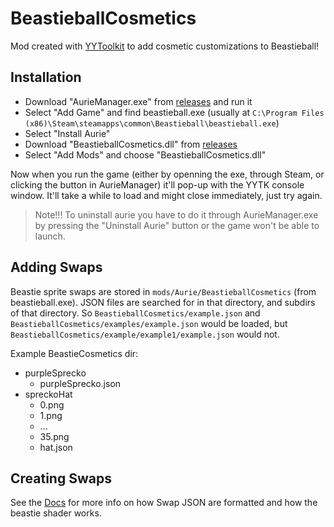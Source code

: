 # BeastieballCosmetics

Mod created with [YYToolkit](https://github.com/AurieFramework/YYToolkit) to add cosmetic customizations to Beastieball!

## Installation

- Download "AurieManager.exe" from [releases](https://github.com/AurieFramework/Aurie/releases) and run it
- Select "Add Game" and find beastieball.exe (usually at `C:\Program Files (x86)\Steam\steamapps\common\Beastieball\beastieball.exe`)
- Select "Install Aurie"
- Download "BeastieballCosmetics.dll" from [releases](https://github.com/JdavisBro/BeastieballCosmetics/releases)
- Select "Add Mods" and choose "BeastieballCosmetics.dll"

Now when you run the game (either by openning the exe, through Steam, or clicking the button in AurieManager) it'll pop-up with the YYTK console window. It'll take a while to load and might close immediately, just try again.

> Note!!! To uninstall aurie you have to do it through AurieManager.exe by pressing the "Uninstall Aurie" button or the game won't be able to launch.

## Adding Swaps

Beastie sprite swaps are stored in `mods/Aurie/BeastieballCosmetics` (from beastieball.exe). JSON files are searched for in that directory, and subdirs of that directory. So `BeastieballCosmetics/example.json` and `BeastieballCosmetics/examples/example.json` would be loaded, but `BeastieballCosmetics/example/example1/example.json` would not.

Example BeastieCosmetics dir:

- purpleSprecko
  - purpleSprecko.json
- spreckoHat
  - 0.png
  - 1.png
  - ...
  - 35.png
  - hat.json

## Creating Swaps

See the [Docs](https://JdavisBro.github.io/BeastieballCosmetics/) for more info on how Swap JSON are formatted and how the beastie shader works.
